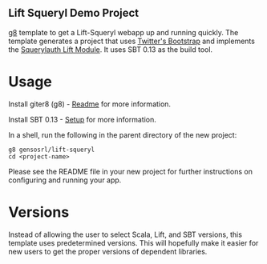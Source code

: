 Lift Squeryl Demo Project
--------------------

[g8](http://github.com/n8han/giter8) template to get a Lift-Squeryl webapp up and running quickly.
The template generates a project that uses [Twitter's Bootstrap](http://twitter.github.com/bootstrap/)
and implements the [Squerylauth Lift Module](https://github.com/jgenso/squeryl-auth-module). It uses SBT 0.13
as the build tool.

Usage
=====

Install giter8 (g8) - [Readme](http://github.com/n8han/giter8#readme) for more information.

Install SBT 0.13 - [Setup](http://www.scala-sbt.org/release/docs/Getting-Started/Setup.html) for more information.

In a shell, run the following in the parent directory of the new project:

    g8 gensosrl/lift-squeryl
    cd <project-name>

Please see the README file in your new project for further instructions on configuring and running your app.

Versions
========

Instead of allowing the user to select Scala, Lift, and SBT versions, this template uses predetermined versions.
This will hopefully make it easier for new users to get the proper versions of dependent libraries.
